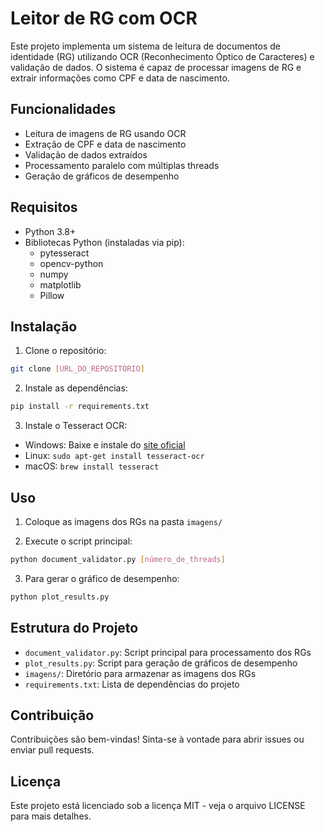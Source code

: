 # Leitor de RG com OCR

Este projeto implementa um sistema de leitura de documentos de identidade (RG) utilizando OCR (Reconhecimento Óptico de Caracteres) e validação de dados. O sistema é capaz de processar imagens de RG e extrair informações como CPF e data de nascimento.

## Funcionalidades

- Leitura de imagens de RG usando OCR
- Extração de CPF e data de nascimento
- Validação de dados extraídos
- Processamento paralelo com múltiplas threads
- Geração de gráficos de desempenho

## Requisitos

- Python 3.8+
- Bibliotecas Python (instaladas via pip):
  - pytesseract
  - opencv-python
  - numpy
  - matplotlib
  - Pillow

## Instalação

1. Clone o repositório:

```bash
git clone [URL_DO_REPOSITÓRIO]
```

2. Instale as dependências:

```bash
pip install -r requirements.txt
```

3. Instale o Tesseract OCR:

- Windows: Baixe e instale do [site oficial](https://github.com/UB-Mannheim/tesseract/wiki)
- Linux: `sudo apt-get install tesseract-ocr`
- macOS: `brew install tesseract`

## Uso

1. Coloque as imagens dos RGs na pasta `imagens/`

2. Execute o script principal:

```bash
python document_validator.py [número_de_threads]
```

3. Para gerar o gráfico de desempenho:

```bash
python plot_results.py
```

## Estrutura do Projeto

- `document_validator.py`: Script principal para processamento dos RGs
- `plot_results.py`: Script para geração de gráficos de desempenho
- `imagens/`: Diretório para armazenar as imagens dos RGs
- `requirements.txt`: Lista de dependências do projeto

## Contribuição

Contribuições são bem-vindas! Sinta-se à vontade para abrir issues ou enviar pull requests.

## Licença

Este projeto está licenciado sob a licença MIT - veja o arquivo LICENSE para mais detalhes.
